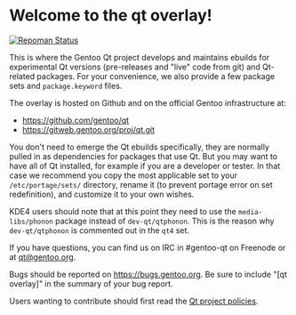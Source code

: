 # Welcome to the qt overlay!

[![Repoman Status](https://travis-ci.org/gentoo/qt.png)](https://travis-ci.org/gentoo/qt)

This is where the Gentoo Qt project develops and maintains ebuilds for
experimental Qt versions (pre-releases and "live" code from git) and
Qt-related packages. For your convenience, we also provide a few package
sets and `package.keyword` files.

The overlay is hosted on Github and on the official Gentoo infrastructure at:

- https://github.com/gentoo/qt
- https://gitweb.gentoo.org/proj/qt.git

You don't need to emerge the Qt ebuilds specifically, they are normally pulled
in as dependencies for packages that use Qt. But you may want to have all of
Qt installed, for example if you are a developer or tester. In that case we
recommend you copy the most applicable set to your `/etc/portage/sets/`
directory, rename it (to prevent portage error on set redefinition), and
customize it to your own wishes.

KDE4 users should note that at this point they need to use the
`media-libs/phonon` package instead of `dev-qt/qtphonon`. This is the reason
why `dev-qt/qtphonon` is commented out in the `qt4` set.

If you have questions, you can find us on IRC in #gentoo-qt on Freenode or at
[qt@gentoo.org](mailto:qt@gentoo.org).

Bugs should be reported on https://bugs.gentoo.org. Be sure to include
"[qt overlay]" in the summary of your bug report.

Users wanting to contribute should first read the
[Qt project policies](https://wiki.gentoo.org/wiki/Project:Qt/Policies).
